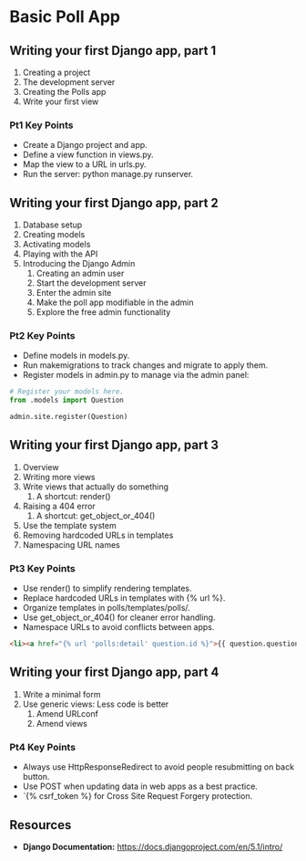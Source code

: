 # Basic Poll App

## Writing your first Django app, part 1

1. Creating a project
1. The development server
1. Creating the Polls app
1. Write your first view

### Pt1 Key Points

- Create a Django project and app.
- Define a view function in views.py.
- Map the view to a URL in urls.py.
- Run the server: python manage.py runserver.

## Writing your first Django app, part 2

1. Database setup
1. Creating models
1. Activating models
1. Playing with the API
1. Introducing the Django Admin
    1. Creating an admin user
    1. Start the development server
    1. Enter the admin site
    1. Make the poll app modifiable in the admin
    1. Explore the free admin functionality

### Pt2 Key Points

- Define models in models.py.
- Run makemigrations to track changes and migrate to apply them.
- Register models in admin.py to manage via the admin panel:

```python
# Register your models here.
from .models import Question

admin.site.register(Question)
```

## Writing your first Django app, part 3

1. Overview
1. Writing more views
1. Write views that actually do something
   1. A shortcut: render()
1. Raising a 404 error
   1. A shortcut: get_object_or_404()
1. Use the template system
1. Removing hardcoded URLs in templates
1. Namespacing URL names

### Pt3 Key Points

- Use render() to simplify rendering templates.
- Replace hardcoded URLs in templates with {% url %}.
- Organize templates in polls/templates/polls/.
- Use get_object_or_404() for cleaner error handling.
- Namespace URLs to avoid conflicts between apps.

```html
<li><a href="{% url 'polls:detail' question.id %}">{{ question.question_text }}</a></li>
```

## Writing your first Django app, part 4

1. Write a minimal form
2. Use generic views: Less code is better
   1. Amend URLconf
   2. Amend views

### Pt4 Key Points

- Always use HttpResponseRedirect to avoid people resubmitting on back button.
- Use POST when updating data in web apps as a best practice.
- `{% csrf_token %} for Cross Site Request Forgery protection.


## Resources

- **Django Documentation:** https://docs.djangoproject.com/en/5.1/intro/
